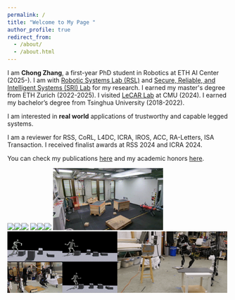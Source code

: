 ```yaml
---
permalink: /
title: "Welcome to My Page "
author_profile: true
redirect_from: 
  - /about/
  - /about.html
---
```



I am **Chong Zhang**, a first-year PhD student in Robotics at ETH AI Center (2025-). I am with [Robotic Systems Lab (RSL)](https://rsl.ethz.ch/) and [Secure, Reliable, and Intelligent Systems (SRI) Lab](https://www.sri.inf.ethz.ch/) for my research. I earned my master's degree from ETH Zurich (2022-2025). I visited [LeCAR Lab](https://lecar-lab.github.io/) at CMU (2024). I earned my bachelor’s degree from Tsinghua University (2018-2022).       

I am interested in **real world** applications of trustworthy and capable legged systems.   

I am a reviewer for RSS, CoRL, L4DC, ICRA, IROS, ACC, RA-Letters, ISA Transaction.  I received finalist awards at RSS 2024 and ICRA 2024.   

You can check my publications [here](https://zita-ch.github.io/publications) and my academic honors [here](https://zita-ch.github.io/honors).
  
    
<img src="/files/ststone.gif" width="250"/><img src="/files/srdebris.gif" width="250"/><img src="/files/anymal_adv_indoor.gif" width="250"/>
<img src="/files/anymal_adv_wild.gif" width="250"/><img src="/files/abs_snow.gif" width="250"/><img src="/files/robustness_h2o.gif" width="250"/>
<img src="/files/anymal_blindnav.gif" width="250"/><img src="/files/wococo_parkour.gif" width="250"/><img src="/files/wococo_locomani.gif" width="250"/>         